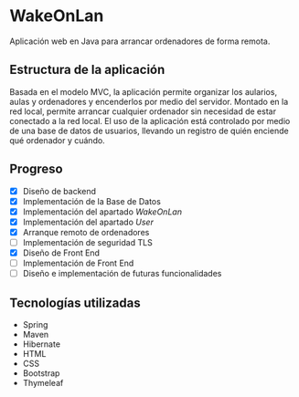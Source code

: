 # WakeOnLan
Aplicación web en Java para arrancar ordenadores de forma remota.

## Estructura de la aplicación
Basada en el modelo MVC, la aplicación permite organizar los aularios, aulas y ordenadores y encenderlos por medio del servidor. Montado en la red local, permite arrancar cualquier ordenador sin necesidad de estar conectado a la red local. El uso de la aplicación está controlado por medio de una base de datos de usuarios, llevando un registro de quién enciende qué ordenador y cuándo.

## Progreso
* [x] Diseño de backend
* [x] Implementación de la Base de Datos
* [x] Implementación del apartado *WakeOnLan*
* [x] Implementación del apartado *User*
* [x] Arranque remoto de ordenadores
* [ ] Implementación de seguridad TLS
* [x] Diseño de Front End
* [ ] Implementación de Front End
* [ ] Diseño e implementación de futuras funcionalidades

## Tecnologías utilizadas
* Spring
* Maven
* Hibernate
* HTML
* CSS
* Bootstrap
* Thymeleaf

